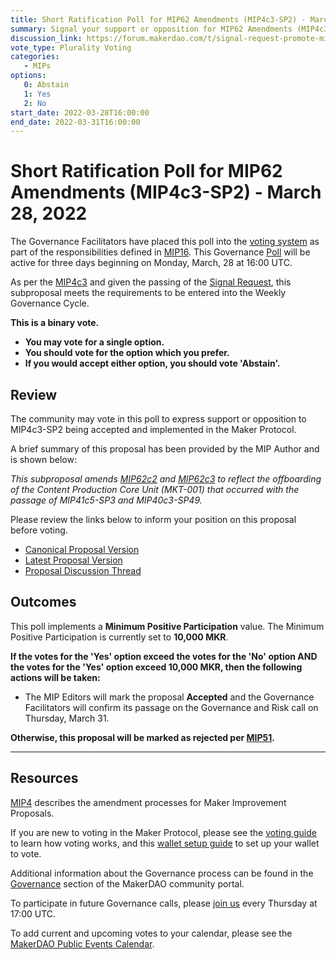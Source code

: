 ```yaml
---
title: Short Ratification Poll for MIP62 Amendments (MIP4c3-SP2) - March 28, 2022
summary: Signal your support or opposition for MIP62 Amendments (MIP4c3-SP2)
discussion_link: https://forum.makerdao.com/t/signal-request-promote-mip4c3-sp2-mip62-amendments-to-an-on-chain-poll/13972
vote_type: Plurality Voting
categories:
   - MIPs
options:
   0: Abstain
   1: Yes
   2: No
start_date: 2022-03-28T16:00:00
end_date: 2022-03-31T16:00:00
---
```

# Short Ratification Poll for MIP62 Amendments (MIP4c3-SP2) - March 28, 2022

The Governance Facilitators have placed this poll into the [voting system](https://vote.makerdao.com/polling) as part of the responsibilities defined in [MIP16](https://mips.makerdao.com/mips/details/MIP16). This Governance [Poll](https://community-development.makerdao.com/en/learn/governance/on-chain-gov) will be active for three days beginning on Monday, March, 28 at 16:00 UTC.

As per the [MIP4c3](https://mips.makerdao.com/mips/details/MIP4#MIP4c3) and given the passing of the [Signal Request](https://forum.makerdao.com/t/signal-request-promote-mip4c3-sp2-mip62-amendments-to-an-on-chain-poll/13972), this subproposal meets the requirements to be entered into the Weekly Governance Cycle.

**This is a binary vote.** 
- **You may vote for a single option.** 
- **You should vote for the option which you prefer.**
- **If you would accept either option, you should vote 'Abstain'.**

## Review

The community may vote in this poll to express support or opposition to MIP4c3-SP2 being accepted and implemented in the Maker Protocol.

A brief summary of this proposal has been provided by the MIP Author and is shown below:

*This subproposal amends [MIP62c2](https://mips.makerdao.com/mips/details/MIP62#MIP62c2) and [MIP62c3](https://mips.makerdao.com/mips/details/MIP62#MIP62c3) to reflect the offboarding of the Content Production Core Unit (MKT-001) that occurred with the passage of MIP41c5-SP3 and MIP40c3-SP49.*

Please review the links below to inform your position on this proposal before voting.
* [Canonical Proposal Version](https://github.com/makerdao/mips/blob/c7c71d5cd59e02d54831fa3c1f0f9564607ef8bf/MIP4/MIP4c3-Subproposals/MIP4c3-SP2.md)
* [Latest Proposal Version](https://mips.makerdao.com/mips/details/MIP4c3SP2)
* [Proposal Discussion Thread](https://forum.makerdao.com/t/mip4c3-sp2-mip62-amendments/13779)

## Outcomes

This poll implements a **Minimum Positive Participation** value. The Minimum Positive Participation is currently set to **10,000 MKR**.

**If the votes for the 'Yes' option exceed the votes for the 'No' option AND the votes for the 'Yes' option exceed 10,000 MKR, then the following actions will be taken:**
* The MIP Editors will mark the proposal **Accepted** and the Governance Facilitators will confirm its passage on the Governance and Risk call on Thursday, March 31. 

**Otherwise, this proposal will be marked as rejected per [MIP51](https://mips.makerdao.com/mips/details/MIP51#mip51c2-ratification-poll).**

---

## Resources

[MIP4](https://mips.makerdao.com/mips/details/MIP4) describes the amendment processes for Maker Improvement Proposals.

If you are new to voting in the Maker Protocol, please see the [voting guide](https://community-development.makerdao.com/en/learn/governance/how-voting-works/) to learn how voting works, and this [wallet setup guide](https://community-development.makerdao.com/en/learn/governance/voting-setup/) to set up your wallet to vote.

Additional information about the Governance process can be found in the [Governance](https://community-development.makerdao.com/en/learn/governance) section of the MakerDAO community portal.

To participate in future Governance calls, please [join us](https://github.com/makerdao/community/tree/master/governance/governance-and-risk-meetings) every Thursday at 17:00 UTC.

To add current and upcoming votes to your calendar, please see the [MakerDAO Public Events Calendar](https://calendar.google.com/calendar/embed?src=makerdao.com_3efhm2ghipksegl009ktniomdk%40group.calendar.google.com&ctz=UTC&mode=week&showCalendars=0&showPrint=0).
